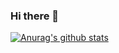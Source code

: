 ### Hi there 👋

[![Anurag's github stats](https://github-readme-stats.vercel.app/api?username=Hsooooo)](https://github.com/anuraghazra/github-readme-stats)

<!--
**Hsooooo/Hsooooo** is a ✨ _special_ ✨ repository because its `README.md` (this file) appears on your GitHub profile.

Here are some ideas to get you started:

- 🔭 I’m currently working on ...
- 🌱 I’m currently learning ...
- 👯 I’m looking to collaborate on ...
- 🤔 I’m looking for help with ...
- 💬 Ask me about ...
- 📫 How to reach me: ...
- 😄 Pronouns: ...
- ⚡ Fun fact: ...
-->
